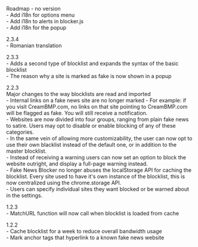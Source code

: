 Roadmap - no version  
	- Add i18n for options menu  
	- Add i18n to alerts in blocker.js  
	- Add i18n for the popup  
  
2.3.4  
    - Romanian translation  
  
2.3.3  
	- Adds a second type of blocklist and expands the syntax of the basic blocklist  
	- The reason why a site is marked as fake is now shown in a popup  

2.2.3  
	Major changes to the way blocklists are read and imported  
	- Internal links on a fake news site are no longer marked - For example: if you visit CreamBMP.com, no links on that site pointing to CreamBMP.com will be flagged as fake. You will still receive a notification.  
	- Websites are now divided into four groups, ranging from plain fake news to satire. Users may opt to disable or enable blocking of any of these categories.  
	- In the same vein of allowing more customizability, the user can now opt to use their own blacklist instead of the default one, or in addition to the master blocklist.  
	- Instead of receiving a warning users can now set an option to block the website outright, and display a full-page warning instead.  
	- Fake News Blocker no longer abuses the localStorage API for caching the blocklist. Every site used to have it's own instance of the blocklist, this is now centralized using the chrome.storage API.  
	- Users can specify individual sites they want blocked or be warned about in the settings.  
  
1.2.3   
	- MatchURL function will now call when blocklist is loaded from cache  
  
1.2.2  
	- Cache blocklist for a week to reduce overall bandwidth usage  
	- Mark anchor tags that hyperlink to a known fake news website  
